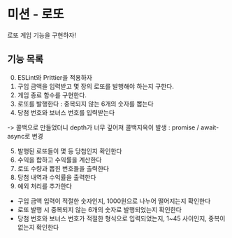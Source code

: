 # 미션 - 로또

로또 게임 기능을 구현하자!

## 기능 목록

0. ESLint와 Prittier을 적용하자
1. 구입 금액을 입력받고 몇 장의 로또를 발행해야 하는지 구한다.
2. 게임 종료 함수를 구현한다.
3. 로또를 발행한다 : 중복되지 않는 6개의 숫자를 뽑는다
4. 당첨 번호와 보너스 번호를 입력받는다

-> 콜백으로 만들었더니 depth가 너무 깊어져 콜백지옥이 발생
: promise / await-async로 변경

5. 발행된 로또들이 몇 등 당첨인지 확인한다
6. 수익을 합하고 수익률을 계산한다
7. 로또 수량과 뽑힌 번호들을 출력한다
8. 당첨 내역과 수익률을 출력한다
9. 예외 처리를 추가한다

- 구입 금액 입력이 적절한 숫자인지, 1000원으로 나누어 떨어지는지 확인한다
- 로또 발행 시 중복되지 않는 6개의 숫자로 발행되었는지 확인한다
- 당첨 번호와 보너스 번호가 적절한 형식으로 입력되었는지, 1~45 사이인지, 중복이 없는지 확인한다
